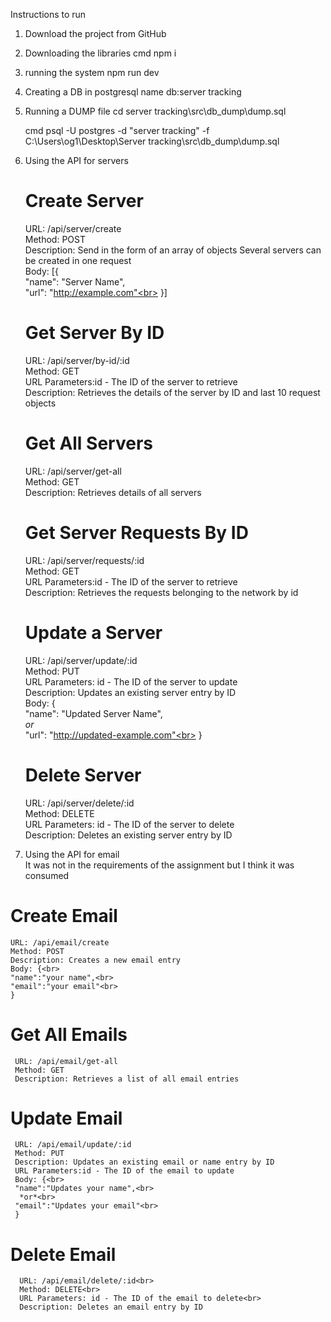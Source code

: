 Instructions to run

1. Download the project from GitHub

2. Downloading the libraries
   cmd npm i
   
3. running the system
   npm run dev

4. Creating a DB in postgresql
   name db:server tracking

5. Running a DUMP file
   cd server tracking\src\db_dump\dump.sql
   
   cmd psql -U postgres -d "server tracking" -f C:\Users\og1\Desktop\Server tracking\src\db_dump\dump.sql

6. Using the API for servers

   # Create Server
    URL: /api/server/create<br>
    Method: POST<br>
    Description: Send in the form of an array of objects Several servers can be created in one request<br>
    Body: [{<br>
    "name": "Server Name",<br>
    "url": "http://example.com"<br>
    }]

   # Get Server By ID
    URL: /api/server/by-id/:id <br>
    Method: GET <br>
    URL Parameters:id - The ID of the server to retrieve <br>
    Description: Retrieves the details of the server by ID and last 10 request objects

   # Get All Servers
    URL: /api/server/get-all <br>
    Method: GET <br>
    Description: Retrieves details of all servers    

   # Get Server Requests By ID
    URL: /api/server/requests/:id <br>
    Method: GET <br>
    URL Parameters:id - The ID of the server to retrieve <br>
    Description: Retrieves the requests belonging to the network by id

   # Update a Server
    URL: /api/server/update/:id <br>
    Method: PUT <br>
    URL Parameters: id - The ID of the server to update <br>
    Description: Updates an existing server entry by ID <br>
    Body: {<br>
    "name": "Updated Server Name",<br>
    *or*<br>
    "url": "http://updated-example.com"<br>
    }

   # Delete Server
    URL: /api/server/delete/:id <br>
    Method: DELETE <br>
    URL Parameters: id - The ID of the server to delete <br>
    Description: Deletes an existing server entry by ID 

7.  Using the API for email <br>
    It was not in the requirements of the assignment but I think it was consumed <br>

   # Create Email
    URL: /api/email/create
    Method: POST
    Description: Creates a new email entry
    Body: {<br>
    "name":"your name",<br>
    "email":"your email"<br>
    }

   # Get All Emails
     URL: /api/email/get-all
     Method: GET
     Description: Retrieves a list of all email entries

   # Update Email
     URL: /api/email/update/:id
     Method: PUT
     Description: Updates an existing email or name entry by ID
     URL Parameters:id - The ID of the email to update
     Body: {<br>
     "name":"Updates your name",<br>
      *or*<br>
     "email":"Updates your email"<br>
     }

   # Delete Email
      URL: /api/email/delete/:id<br>
      Method: DELETE<br>
      URL Parameters: id - The ID of the email to delete<br>
      Description: Deletes an email entry by ID




